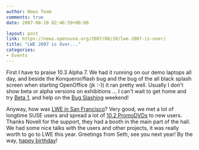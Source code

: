 ```yaml
---
author: News Team
comments: true
date: 2007-08-10 02:46:59+00:00

layout: post
link: https://news.opensuse.org/2007/08/10/lwe-2007-is-over/
title: "LWE 2007 is Over..."
categories:
- Events
---
```

First I have to praise 10.3 Alpha 7. We had it running on our demo laptops all day, and beside the Konqueror/flash bug and the bug of the all black splash screen when starting OpenOffice (jk :-)) it ran pretty well. Usually I don't show beta or alpha versions on exhibitions ... I can't wait to get home and try [Beta 1](https://news.opensuse.org/?p=106), and help on the [Bug Slashing](http://en.opensuse.org/Bug_Slashing) weekend!

Anyway, how was [LWE in San Francisco](http://www.linuxworldexpo.com/live/12/)? Very good, we met a lot of longtime SUSE users and spread a lot of [10.2 PromoDVDs](http://en.opensuse.org/PromoDVD) to new users. Thanks Novell for the support, they had a booth in the main part of the hall. We had some nice talks with the users and other projects,  it was really worth to go to LWE this year. Greetings from Seth, see you next year! By the way, [happy birthday](https://news.opensuse.org/?p=105)!
